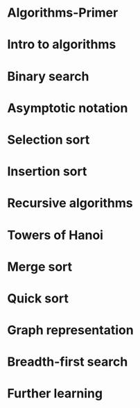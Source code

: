 # Algorithms-Primer

# Intro to algorithms

# Binary search

# Asymptotic notation

# Selection sort

# Insertion sort

# Recursive algorithms

# Towers of Hanoi

# Merge sort

# Quick sort

# Graph representation

# Breadth-first search

# Further learning
